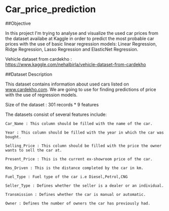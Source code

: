 # Car_price_prediction
##Objective

In this project I'm trying to analyse and visualize the used car prices from the dataset availabe at Kaggle in order to predict the most probable car prices with the use of basic linear regression models: Linear Regression, Ridge Regression, Lasso Regression and ElasticNet Regression.

Vehicle dataset from cardekho : https://www.kaggle.com/nehalbirla/vehicle-dataset-from-cardekho


##Dataset Description

This dataset contains information about used cars listed on www.cardekho.com. We are going to use for finding predictions of price with the use of regression models.

Size of the dataset : 301 records * 9 features


The datasets consist of several features include:

    Car_Name : This column should be filled with the name of the car.

    Year : This column should be filled with the year in which the car was bought.

    Selling_Price : This column should be filled with the price the owner wants to sell the car at.

    Present_Price : This is the current ex-showroom price of the car.

    Kms_Driven : This is the distance completed by the car in km.

    Fuel_Type : Fuel type of the car i.e Diesel,Petrol,CNG

    Seller_Type : Defines whether the seller is a dealer or an individual.

    Transmission : Defines whether the car is manual or automatic.

    Owner : Defines the number of owners the car has previously had.
